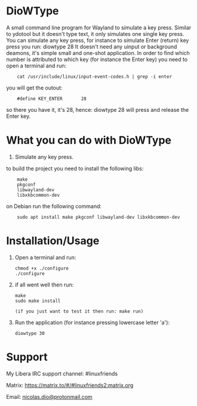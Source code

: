 # DioWType
A small command line program for Wayland to simulate a key press.
Similar to ydotool but it doesn't type text, it only simulates one single key press.
You can simulate any key press, for instance to simulate Enter (return) key press you run: diowtype 28
It doesn't need any uinput or background deamons, it's simple small and one-shot application.
In order to find which number is attributed to which key (for instance the Enter key) you need to open a terminal and run:

		cat /usr/include/linux/input-event-codes.h | grep -i enter

you will get the outout:

		#define KEY_ENTER		28

so there you have it, it's 28, hence: diowtype 28 will press and release the Enter key.

# What you can do with DioWType
   1. Simulate any key press.

   to build the project you need to install the following libs:

		make
		pkgconf
		libwayland-dev
		libxkbcommon-dev

   on Debian run the following command:

		sudo apt install make pkgconf libwayland-dev libxkbcommon-dev

# Installation/Usage
  1. Open a terminal and run:
 
		 chmod +x ./configure
		 ./configure

  2. if all went well then run:

		 make
		 sudo make install
		 
		 (if you just want to test it then run: make run)

  3. Run the application (for instance pressing lowercase letter 'a'):
  
		 diowtype 30

# Support

   My Libera IRC support channel: #linuxfriends

   Matrix: https://matrix.to/#/#linuxfriends2:matrix.org

   Email: nicolas.dio@protonmail.com
